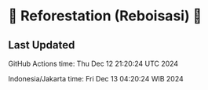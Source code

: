
# 🌳 Reforestation (Reboisasi) 🌲

## Last Updated

GitHub Actions time: Thu Dec 12 21:20:24 UTC 2024

Indonesia/Jakarta time: Fri Dec 13 04:20:24 WIB 2024
